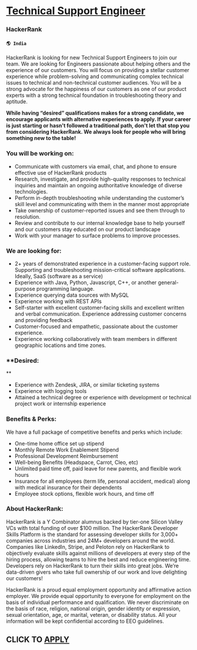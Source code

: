 # [Technical Support Engineer](https://www.remotewlb.com/apply/technical-support-engineer-58615)  
### HackerRank  
#### `🌎 India`  

HackerRank is looking for new Technical Support Engineers to join our team. We are looking for Engineers passionate about helping others and the experience of our customers. You will focus on providing a stellar customer experience while problem-solving and communicating complex technical issues to technical and non-technical customer audiences. You will be a strong advocate for the happiness of our customers as one of our product experts with a strong technical foundation in troubleshooting theory and aptitude.

 **While having “desired” qualifications makes for a strong candidate, we encourage applicants with alternative experiences to apply. If your career is just starting or hasn't followed a traditional path, don't let that stop you from considering HackerRank. We always look for people who will bring something new to the table!**

###  **You will be working on:**

  * Communicate with customers via email, chat, and phone to ensure effective use of HackerRank products
  * Research, investigate, and provide high-quality responses to technical inquiries and maintain an ongoing authoritative knowledge of diverse technologies.
  * Perform in-depth troubleshooting while understanding the customer’s skill level and communicating with them in the manner most appropriate
  * Take ownership of customer-reported issues and see them through to resolution.
  * Review and contribute to our internal knowledge base to help yourself and our customers stay educated on our product landscape
  * Work with your manager to surface problems to improve processes.

### **We are looking for:**

  * 2+ years of demonstrated experience in a customer-facing support role. Supporting and troubleshooting mission-critical software applications. Ideally, SaaS (software as a service) 
  * Experience with Java, Python, Javascript, C++, or another general-purpose programming language. 
  * Experience querying data sources with MySQL
  * Experience working with REST APIs
  * Self-starter with excellent customer-facing skills and excellent written and verbal communication. Experience addressing customer concerns and providing feedback
  * Customer-focused and empathetic, passionate about the customer experience.
  * Experience working collaboratively with team members in different geographic locations and time zones. 

### **Desired:  
**

  * Experience with Zendesk, JIRA, or similar ticketing systems
  * Experience with logging tools
  * Attained a technical degree or experience with development or technical project work or internship experience

### **Benefits & Perks:**

We have a full package of competitive benefits and perks which include:

  * One-time home office set up stipend
  * Monthly Remote Work Enablement Stipend
  * Professional Development Reimbursement
  * Well-being Benefits (Headspace, Carrot, Cleo, etc)
  * Unlimited paid time off, paid leave for new parents, and flexible work hours
  * Insurance for all employees (term life, personal accident, medical) along with medical insurance for their dependents
  * Employee stock options, flexible work hours, and time off

### **About HackerRank:**

HackerRank is a Y Combinator alumnus backed by tier-one Silicon Valley VCs with total funding of over $100 million. The HackerRank Developer Skills Platform is the standard for assessing developer skills for 3,000+ companies across industries and 24M+ developers around the world. Companies like LinkedIn, Stripe, and Peloton rely on HackerRank to objectively evaluate skills against millions of developers at every step of the hiring process, allowing teams to hire the best and reduce engineering time. Developers rely on HackerRank to turn their skills into great jobs. We’re data-driven givers who take full ownership of our work and love delighting our customers!

HackerRank is a proud equal employment opportunity and affirmative action employer. We provide equal opportunity to everyone for employment on the basis of individual performance and qualification. We never discriminate on the basis of race, religion, national origin, gender identity or expression, sexual orientation, age, or marital, veteran, or disability status. All your information will be kept confidential according to EEO guidelines.

  
## CLICK TO [APPLY](https://www.remotewlb.com/apply/technical-support-engineer-58615)

